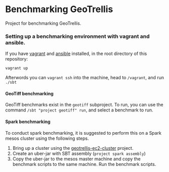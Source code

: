 # Benchmarking GeoTrellis
Project for benchmarking GeoTrellis.

### Setting up a benchmarking environment with vagrant and ansible.

If you have [vagrant](https://www.vagrantup.com/) and [ansible](http://www.ansible.com/home) installed, in the root directory of this repository:

`vagrant up`

Afterwords you can `vagrant ssh` into the machine, head to `/vagrant`, and run `./sbt`

#### GeoTiff benchmarking

GeoTiff benchmarks exist in the `geotiff` subproject. To run, you can use the command `/sbt "project geotiff" run`, and select a benchmark to run.

#### Spark benchmarking

To conduct spark benchmarking, it is suggested to perform this on a Spark mesos cluster using the following steps.

1. Bring up a cluster using the [geotrellis-ec2-cluster]() project.
2. Create an uber-jar with SBT assembly (`project spark assembly`)
3. Copy the uber-jar to the mesos master machine and copy the benchmark scripts to the same machine. Run the benchmark scripts.
